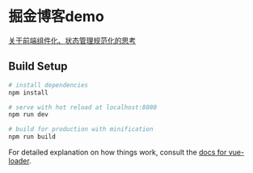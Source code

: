 # 掘金博客demo

[关于前端组件化、状态管理规范化的思考](https://juejin.im/post/5bd9ab2b6fb9a0222458be02)

## Build Setup

``` bash
# install dependencies
npm install

# serve with hot reload at localhost:8080
npm run dev

# build for production with minification
npm run build
```

For detailed explanation on how things work, consult the [docs for vue-loader](http://vuejs.github.io/vue-loader).

